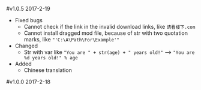 #v1.0.5
2017-2-19  
- Fixed bugs
    - Cannot check if the link in the invalid download links, like `请看楼下.com`
    - Cannot install dragged mod file, because of str with two quotation marks, like `"'C:\A\Path\For\Example'"`
- Changed
    - Str with var like `"You are " + str(age) + " years old!"` --> `"You are %d years old!" % age`
- Added
    - Chinese translation

#v1.0.0
2017-2-18
